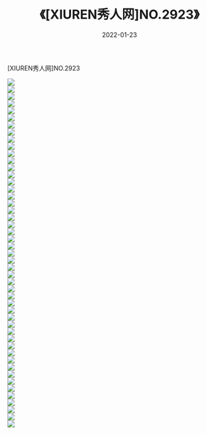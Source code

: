 ﻿---
layout: post
title:  《[XIUREN秀人网]NO.2923》
date:   2022-01-23
img: http://img.660000.xyz/Sharelink/秀人网/秀人网第03部分/[XIUREN秀人网]NO.2923/000.jpg
categories: [美女, 清纯, 唯美]
---

[XIUREN秀人网]NO.2923

 ![](http://img.660000.xyz/Sharelink/秀人网/秀人网第03部分/[XIUREN秀人网]NO.2923/001.jpg) <br>![](http://img.660000.xyz/Sharelink/秀人网/秀人网第03部分/[XIUREN秀人网]NO.2923/002.jpg) <br>![](http://img.660000.xyz/Sharelink/秀人网/秀人网第03部分/[XIUREN秀人网]NO.2923/003.jpg) <br>![](http://img.660000.xyz/Sharelink/秀人网/秀人网第03部分/[XIUREN秀人网]NO.2923/004.jpg) <br>![](http://img.660000.xyz/Sharelink/秀人网/秀人网第03部分/[XIUREN秀人网]NO.2923/005.jpg) <br>![](http://img.660000.xyz/Sharelink/秀人网/秀人网第03部分/[XIUREN秀人网]NO.2923/006.jpg) <br>![](http://img.660000.xyz/Sharelink/秀人网/秀人网第03部分/[XIUREN秀人网]NO.2923/007.jpg) <br>![](http://img.660000.xyz/Sharelink/秀人网/秀人网第03部分/[XIUREN秀人网]NO.2923/008.jpg) <br>![](http://img.660000.xyz/Sharelink/秀人网/秀人网第03部分/[XIUREN秀人网]NO.2923/009.jpg) <br>![](http://img.660000.xyz/Sharelink/秀人网/秀人网第03部分/[XIUREN秀人网]NO.2923/010.jpg) <br>![](http://img.660000.xyz/Sharelink/秀人网/秀人网第03部分/[XIUREN秀人网]NO.2923/011.jpg) <br>![](http://img.660000.xyz/Sharelink/秀人网/秀人网第03部分/[XIUREN秀人网]NO.2923/012.jpg) <br>![](http://img.660000.xyz/Sharelink/秀人网/秀人网第03部分/[XIUREN秀人网]NO.2923/013.jpg) <br>![](http://img.660000.xyz/Sharelink/秀人网/秀人网第03部分/[XIUREN秀人网]NO.2923/014.jpg) <br>![](http://img.660000.xyz/Sharelink/秀人网/秀人网第03部分/[XIUREN秀人网]NO.2923/015.jpg) <br>![](http://img.660000.xyz/Sharelink/秀人网/秀人网第03部分/[XIUREN秀人网]NO.2923/016.jpg) <br>![](http://img.660000.xyz/Sharelink/秀人网/秀人网第03部分/[XIUREN秀人网]NO.2923/017.jpg) <br>![](http://img.660000.xyz/Sharelink/秀人网/秀人网第03部分/[XIUREN秀人网]NO.2923/018.jpg) <br>![](http://img.660000.xyz/Sharelink/秀人网/秀人网第03部分/[XIUREN秀人网]NO.2923/019.jpg) <br>![](http://img.660000.xyz/Sharelink/秀人网/秀人网第03部分/[XIUREN秀人网]NO.2923/020.jpg) <br>![](http://img.660000.xyz/Sharelink/秀人网/秀人网第03部分/[XIUREN秀人网]NO.2923/021.jpg) <br>![](http://img.660000.xyz/Sharelink/秀人网/秀人网第03部分/[XIUREN秀人网]NO.2923/022.jpg) <br>![](http://img.660000.xyz/Sharelink/秀人网/秀人网第03部分/[XIUREN秀人网]NO.2923/023.jpg) <br>![](http://img.660000.xyz/Sharelink/秀人网/秀人网第03部分/[XIUREN秀人网]NO.2923/024.jpg) <br>![](http://img.660000.xyz/Sharelink/秀人网/秀人网第03部分/[XIUREN秀人网]NO.2923/025.jpg) <br>![](http://img.660000.xyz/Sharelink/秀人网/秀人网第03部分/[XIUREN秀人网]NO.2923/026.jpg) <br>![](http://img.660000.xyz/Sharelink/秀人网/秀人网第03部分/[XIUREN秀人网]NO.2923/027.jpg) <br>![](http://img.660000.xyz/Sharelink/秀人网/秀人网第03部分/[XIUREN秀人网]NO.2923/028.jpg) <br>![](http://img.660000.xyz/Sharelink/秀人网/秀人网第03部分/[XIUREN秀人网]NO.2923/029.jpg) <br>![](http://img.660000.xyz/Sharelink/秀人网/秀人网第03部分/[XIUREN秀人网]NO.2923/030.jpg) <br>![](http://img.660000.xyz/Sharelink/秀人网/秀人网第03部分/[XIUREN秀人网]NO.2923/031.jpg) <br>![](http://img.660000.xyz/Sharelink/秀人网/秀人网第03部分/[XIUREN秀人网]NO.2923/032.jpg) <br>![](http://img.660000.xyz/Sharelink/秀人网/秀人网第03部分/[XIUREN秀人网]NO.2923/033.jpg) <br>![](http://img.660000.xyz/Sharelink/秀人网/秀人网第03部分/[XIUREN秀人网]NO.2923/034.jpg) <br>![](http://img.660000.xyz/Sharelink/秀人网/秀人网第03部分/[XIUREN秀人网]NO.2923/035.jpg) <br>![](http://img.660000.xyz/Sharelink/秀人网/秀人网第03部分/[XIUREN秀人网]NO.2923/036.jpg) <br>![](http://img.660000.xyz/Sharelink/秀人网/秀人网第03部分/[XIUREN秀人网]NO.2923/037.jpg) <br>![](http://img.660000.xyz/Sharelink/秀人网/秀人网第03部分/[XIUREN秀人网]NO.2923/038.jpg) <br>![](http://img.660000.xyz/Sharelink/秀人网/秀人网第03部分/[XIUREN秀人网]NO.2923/039.jpg) <br>![](http://img.660000.xyz/Sharelink/秀人网/秀人网第03部分/[XIUREN秀人网]NO.2923/040.jpg) <br>![](http://img.660000.xyz/Sharelink/秀人网/秀人网第03部分/[XIUREN秀人网]NO.2923/041.jpg) <br>![](http://img.660000.xyz/Sharelink/秀人网/秀人网第03部分/[XIUREN秀人网]NO.2923/042.jpg) <br>![](http://img.660000.xyz/Sharelink/秀人网/秀人网第03部分/[XIUREN秀人网]NO.2923/043.jpg) <br>![](http://img.660000.xyz/Sharelink/秀人网/秀人网第03部分/[XIUREN秀人网]NO.2923/044.jpg) <br>![](http://img.660000.xyz/Sharelink/秀人网/秀人网第03部分/[XIUREN秀人网]NO.2923/045.jpg) <br>![](http://img.660000.xyz/Sharelink/秀人网/秀人网第03部分/[XIUREN秀人网]NO.2923/046.jpg) <br>![](http://img.660000.xyz/Sharelink/秀人网/秀人网第03部分/[XIUREN秀人网]NO.2923/047.jpg) <br>![](http://img.660000.xyz/Sharelink/秀人网/秀人网第03部分/[XIUREN秀人网]NO.2923/048.jpg) <br>![](http://img.660000.xyz/Sharelink/秀人网/秀人网第03部分/[XIUREN秀人网]NO.2923/049.jpg) <br>